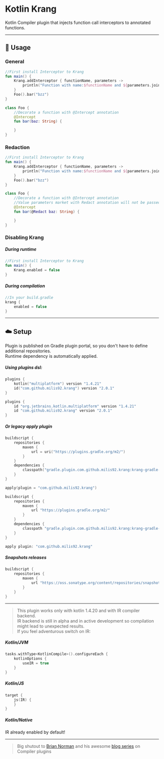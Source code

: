 # Kotlin Krang

Kotlin Compiler plugin that injects function call interceptors to annotated functions.

---
## :memo: Usage

### General

```kotlin
//First install Interceptor to Krang
fun main() {
    Krang.addInterceptor { functionName, parameters ->
        println("Function with name:$functionName and ${parameters.joinToString()} invoked")
    }
    Foo().bar("bzz")
}

class Foo {
    //Decorate a function with @Intercept annotation
    @Intercept
    fun bar(baz: String) {

    }
}
```

### Redaction
```kotlin
//First install Interceptor to Krang
fun main() {
    Krang.addInterceptor { functionName, parameters ->
        println("Function with name:$functionName and ${parameters.joinToString()} invoked")
    }
    Foo().bar("bzz")
}

class Foo {
    //Decorate a function with @Intercept annotation
    //Value parameters market with Redact annotation will not be passed to Krang
    @Intercept
    fun bar(@Redact baz: String) {

    }
}
```
### Disabling Krang
##### During runtime
```kotlin
//First install Interceptor to Krang
fun main() {
    Krang.enabled = false
}
```
##### During compilation
```kotlin
//In your build.gradle
krang {
    enabled = false
}
```

---
## :cloud: Setup

Plugin is published on Gradle plugin portal, so you don't have to define additional repositories.\
Runtime dependency is automatically applied.

##### Using plugins dsl:

```kotlin
plugins {
    kotlin("multiplatform") version "1.4.21"
    id("com.github.milis92.krang") version "2.0.1"
}
```

```groovy
plugins {
    id "org.jetbrains.kotlin.multiplatform" version "1.4.21"
    id "com.github.milis92.krang" version "2.0.1"
}
```

##### Or legacy apply plugin

```kotlin
buildscript {
    repositories {
        maven {
            url = uri("https://plugins.gradle.org/m2/")
        }
    }
    dependencies {
        classpath("gradle.plugin.com.github.milis92.krang:krang-gradle-plugin:2.0.1")
    }
}

apply(plugin = "com.github.milis92.krang")
```

```groovy
buildscript {
    repositories {
        maven {
            url "https://plugins.gradle.org/m2/"
        }
    }
    dependencies {
        classpath "gradle.plugin.com.github.milis92.krang:krang-gradle-plugin:2.0.1"
    }
}

apply plugin: "com.github.milis92.krang"
```

##### Snapshots releases

```groovy
buildscript {
    repositories {
        maven {
            url "https://oss.sonatype.org/content/repositories/snapshots"
        }
    }
}
```

---
> This plugin works only with kotlin 1.4.20 and with IR compiler backend.\
> IR backend is still in alpha and in active development so compilation might lead to unexpected results.\
> If you feel adventurous switch on IR:

##### Kotlin/JVM

```kotlin
tasks.withType<KotlinCompile>().configureEach {
    kotlinOptions {
        useIR = true
    }
}
```

##### Kotlin/JS

```kotlin
target {
    js(IR) {
    }
}
```

##### Kotlin/Native
IR already enabled by default!

---
> Big shutout to [Brian Norman](https://github.com/bnorm)
> and his awesome [blog series](https://blog.bnorm.dev/writing-your-second-compiler-plugin-part-1) on Compiler plugins
